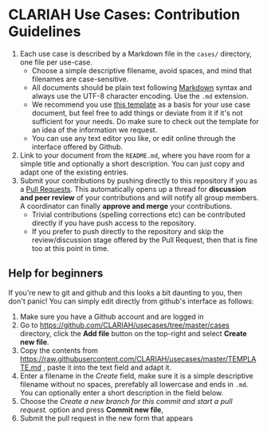 # CLARIAH Use Cases: Contribution Guidelines

1. Each use case is described by a Markdown file in the ``cases/`` directory, one file per use-case.
    - Choose a simple descriptive filename, avoid spaces, and mind that filenames are case-sensitive.
    - All documents should be plain text following [Markdown](https://guides.github.com/features/mastering-markdown/) syntax and always use the UTF-8 character encoding. Use the ``.md`` extension.
    - We recommend you use [this template](TEMPLATE.md) as a basis for your use case document, but feel free to add things or deviate from it if it's not sufficient for your needs. Do make sure to check out the template for an idea of the information we request.
    - You can use any text editor you like, or edit online through the interface offered by Github.
2. Link to your document from the ``README.md``, where you have room for a simple title and optionally a short
   description. You can just copy and adapt one of the existing entries.
3. Submit your contributions by pushing directly to this repository if you  as a [Pull Requests](https://docs.github.com/en/desktop/contributing-and-collaborating-using-github-desktop/creating-an-issue-or-pull-request). This automatically opens up a thread for **discussion and peer review** of your contributions and will notify all group members. A coordinator can finally **approve and merge** your contributions.
    - Trivial contributions (spelling corrections etc) can be contributed directly if you have push access to the
      repository.
    - If you prefer to push directly to the repository and skip the review/discussion stage offered by the Pull Request, then that is fine too at
      this point in time.

## Help for beginners

If you're new to git and github and this looks a bit daunting to you, then don't panic! You can simply edit directly from github's interface as follows:

1. Make sure you have a Github account and are logged in
2. Go to https://github.com/CLARIAH/usecases/tree/master/cases directory, click the **Add file** button on the top-right and select **Create new file**.
3. Copy the contents from https://raw.githubusercontent.com/CLARIAH/usecases/master/TEMPLATE.md , paste it into the text field and adapt it.
4. Enter a filename in the *Create* field, make sure it is a simple descriptive filename without no spaces, prerefably all lowercase and ends in ``.md``. You
   can optionally enter a short description in the field below.
5. Choose the *Create a new branch for this commit and start a pull request.* option and press **Commit new file**,
6. Submit the pull request in the new form that appears


